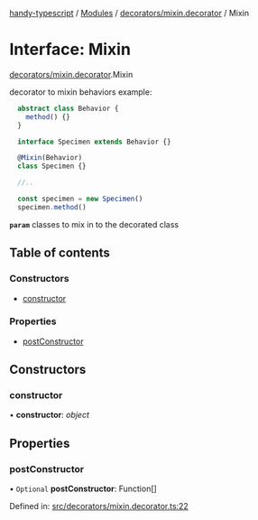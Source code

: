 [handy-typescript](../README.md) / [Modules](../modules.md) / [decorators/mixin.decorator](../modules/decorators_mixin_decorator.md) / Mixin

# Interface: Mixin

[decorators/mixin.decorator](../modules/decorators_mixin_decorator.md).Mixin

decorator to mixin behaviors
example:
```typescript
  abstract class Behavior {
    method() {}
  }

  interface Specimen extends Behavior {}

  @Mixin(Behavior)
  class Specimen {}

  //..

  const specimen = new Specimen()
  specimen.method()
```

**`param`** classes to mix in to the decorated class

## Table of contents

### Constructors

- [constructor](decorators_mixin_decorator.mixin.md#constructor)

### Properties

- [postConstructor](decorators_mixin_decorator.mixin.md#postconstructor)

## Constructors

### constructor

• **constructor**: *object*

## Properties

### postConstructor

• `Optional` **postConstructor**: Function[]

Defined in: [src/decorators/mixin.decorator.ts:22](https://github.com/robbiemu/handy-typescript/blob/0ef0b5c/src/decorators/mixin.decorator.ts#L22)
